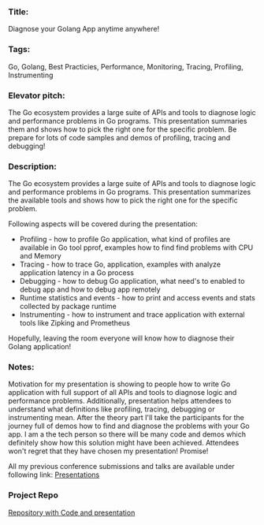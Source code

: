 ### Title:
Diagnose your Golang App anytime anywhere!

### Tags:
Go, Golang, Best Practicies, Performance, Monitoring, Tracing, Profiling, Instrumenting

### Elevator pitch:
The Go ecosystem provides a large suite of APIs and tools to diagnose logic and performance problems in Go programs. This presentation summaries them and shows how to pick the right one for the specific problem. Be prepare for lots of code samples and demos of profiling, tracing and debugging!

### Description:
The Go ecosystem provides a large suite of APIs and tools to diagnose logic and performance problems in Go programs. This presentation summarizes the available tools and shows how to pick the right one for the specific problem.

Following aspects will be covered during the presentation:

* Profiling - how to profile Go application, what kind of profiles are available in Go tool pprof, examples how to find find problems with CPU and Memory 
* Tracing - how to trace Go, application, examples with analyze application latency in a Go process
* Debugging - how to debug Go application, what need's to enabled to debug app and how to debug app remotely
* Runtime statistics and events - how to print and access events and stats collected by package runtime
* Instrumenting - how to instrument and trace application with external tools like Zipking and Prometheus 

Hopefully, leaving the room everyone will know how to diagnose their Golang application!

### Notes:
Motivation for my presentation is showing to people how to write Go application with full support of all APIs and tools to diagnose logic and performance problems. Additionally, presentation helps attendees to understand what definitions like profiling, tracing, debugging or instrumenting mean. After the theory part I'll take the participants for the journey full of demos how to find and diagnose the problems with your Go app. I am a the tech person so there will be many code and demos which definitely show how this solution might have been achieved. Attendees won't regret that they have chosen my presentation! Promise!

All my previous conference submissions and talks are available under following link:
[Presentations](https://github.com/mateuszdyminski/proposals)

### Project Repo
[Repository with Code and presentation](https://github.com/mateuszdyminski/go-diagnose)


